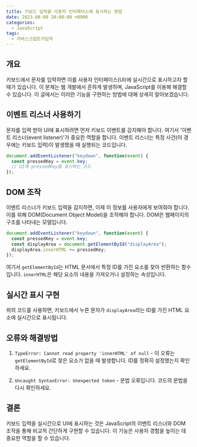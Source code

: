 ```yaml
---
title: 키보드 입력을 사용자 인터페이스에 표시하는 방법
date: 2023-08-08 20:00:00 +0900
categories:
  - JavaScript
tags:
  - 자바스크립트키입력
---
```


## 개요

키보드에서 문자를 입력하면 이를 사용자 인터페이스(UI)에 실시간으로 표시하고자 할 때가 있습니다. 이 문제는 웹 개발에서 흔하게 발생하며, JavaScript를 이용해 해결할 수 있습니다. 이 글에서는 이러한 기능을 구현하는 방법에 대해 상세히 알아보겠습니다.

## 이벤트 리스너 사용하기

문자를 입력 받아 UI에 표시하려면 먼저 키보드 이벤트를 감지해야 합니다. 여기서 '이벤트 리스너(event listener)'가 중요한 역할을 합니다. 이벤트 리스너는 특정 사건(이 경우에는 키보드 입력)이 발생했을 때 실행되는 코드입니다.

```javascript
document.addEventListener("keydown", function(event) {
  const pressedKey = event.key;
  // UI에 pressedKey를 표시하는 코드
});
```

## DOM 조작

이벤트 리스너가 키보드 입력을 감지하면, 이제 이 정보를 사용자에게 보여줘야 합니다. 이를 위해 DOM(Document Object Model)을 조작해야 합니다. DOM은 웹페이지의 구조를 나타내는 모델입니다.

```javascript
document.addEventListener("keydown", function(event) {
  const pressedKey = event.key;
  const displayArea = document.getElementById("displayArea");
  displayArea.innerHTML += pressedKey;
});
```

여기서 `getElementById`는 HTML 문서에서 특정 ID를 가진 요소를 찾아 반환하는 함수입니다. `innerHTML`은 해당 요소의 내용을 가져오거나 설정하는 속성입니다.

## 실시간 표시 구현

위의 코드를 사용하면, 키보드에서 누른 문자가 `displayArea`라는 ID를 가진 HTML 요소에 실시간으로 표시됩니다.

## 오류와 해결방법

1. `TypeError: Cannot read property 'innerHTML' of null` - 이 오류는 `getElementById`로 찾은 요소가 없을 때 발생합니다. ID를 정확히 설정했는지 확인하세요.
  
2. `Uncaught SyntaxError: Unexpected token` - 문법 오류입니다. 코드의 문법을 다시 확인하세요.

## 결론

키보드 입력을 실시간으로 UI에 표시하는 것은 JavaScript의 이벤트 리스너와 DOM 조작을 통해 비교적 간단하게 구현할 수 있습니다. 이 기능은 사용자 경험을 높이는 데 중요한 역할을 할 수 있습니다.